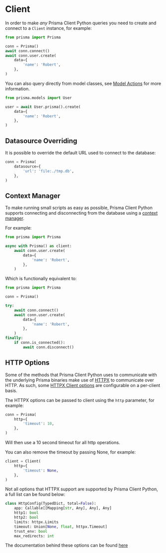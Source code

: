 # Client

In order to make *any* Prisma Client Python queries you need to create and connect to a `Client` instance, for example:

```py
from prisma import Prisma

conn = Prisma()
await conn.connect()
await conn.user.create(
    data={
        'name': 'Robert',
    },
)
```

You can also query directly from model classes, see [Model Actions](./model-actions.md) for more information.

```py
from prisma.models import User

user = await User.prisma().create(
    data={
        'name': 'Robert',
    },
)
```

## Datasource Overriding

It is possible to override the default URL used to connect to the database:

```py
conn = Prisma(
    datasource={
        'url': 'file:./tmp.db',
    },
)
```

## Context Manager

To make running small scripts as easy as possible, Prisma Client Python supports connecting and disconnecting from the database using a [context manager](https://book.pythontips.com/en/latest/context_managers.html).

For example:

```py
from prisma import Prisma

async with Prisma() as client:
    await conn.user.create(
        data={
            'name': 'Robert',
        },
    )
```

Which is functionally equivalent to:

```py
from prisma import Prisma

conn = Prisma()

try:
    await conn.connect()
    await conn.user.create(
        data={
            'name': 'Robert',
        },
    )
finally:
    if conn.is_connected():
        await conn.disconnect()
```

## HTTP Options

Some of the methods that Prisma Client Python uses to communicate with the underlying Prisma binaries make use of [HTTPX](https://github.com/encode/httpx/) to communicate over HTTP. As such, some [HTTPX Client options](https://www.python-httpx.org/api/#client) are configurable on a per-client basis.

The HTTPX options can be passed to client using the `http` parameter, for example:

```py
conn = Prisma(
    http={
        'timeout': 10,
    },
)
```

Will then use a 10 second timeout for all http operations.

You can also remove the timeout by passing None, for example:

```py
client = Client(
    http={
        'timeout': None,
    },
)
```

Not all options that HTTPX support are supported by Prisma Client Python, a full list can be found below:

```py
class HttpConfig(TypedDict, total=False):
    app: Callable[[Mapping[str, Any], Any], Any]
    http1: bool
    http2: bool
    limits: httpx.Limits
    timeout: Union[None, float, httpx.Timeout]
    trust_env: bool
    max_redirects: int
```

The documentation behind these options can be found [here](https://www.python-httpx.org/api/#client)
